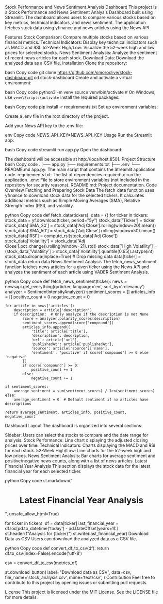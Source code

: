 Stock Performance and News Sentiment Analysis Dashboard
This project is a Stock Performance and News Sentiment Analysis Dashboard built using Streamlit. The dashboard allows users to compare various stocks based on key metrics, technical indicators, and news sentiment. The application fetches stock data using yfinance and news articles using the News API.

Features
Stock Comparison: Compare multiple stocks based on various financial metrics.
Technical Indicators: Display key technical indicators such as MACD and RSI.
52-Week High/Low: Visualize the 52-week high and low prices for selected stocks.
News Sentiment Analysis: Analyze the sentiment of recent news articles for each stock.
Download Data: Download the analyzed data as a CSV file.
Installation
Clone the repository:

bash
Copy code
git clone https://github.com/omoroclive/stock-dashboard.git
cd stock-dashboard
Create and activate a virtual environment:

bash
Copy code
python3 -m venv 
source venv/bin/activate  # On Windows, use `venv\Scripts\activate`
Install the required packages:

bash
Copy code
pip install -r requirements.txt
Set up environment variables:

Create a .env file in the root directory of the project.

Add your News API key to the .env file:

env
Copy code
NEWS_API_KEY=NEWS_API_KEY
Usage
Run the Streamlit app:

bash
Copy code
streamlit run app.py
Open the dashboard:

The dashboard will be accessible at http://localhost:8501.
Project Structure
bash
Copy code
.
├── app.py
├── requirements.txt
├── .env
└── README.md
app.py: The main script that contains the Streamlit application code.
requirements.txt: The list of dependencies required to run the application.
.env: File to store environment variables (not included in the repository for security reasons).
README.md: Project documentation.
Code Overview
Fetching and Preparing Stock Data
The fetch_data function uses yfinance to download stock data for the selected tickers. It calculates additional metrics such as Simple Moving Averages (SMA), Relative Strength Index (RSI), and volatility.

python
Copy code
def fetch_data(tickers):
    data = {}
    for ticker in tickers:
        stock_data = yf.download(ticker, period="5y")
        stock_data['Ticker'] = ticker
        stock_data['SMA_20'] = stock_data['Adj Close'].rolling(window=20).mean()
        stock_data['SMA_50'] = stock_data['Adj Close'].rolling(window=50).mean()
        stock_data['RSI'] = compute_rsi(stock_data['Adj Close'])
        stock_data['Volatility'] = stock_data['Adj Close'].pct_change().rolling(window=21).std()
        stock_data['High_Volatility'] = (stock_data['Volatility'] > stock_data['Volatility'].quantile(0.95)).astype(int)
        stock_data.dropna(inplace=True)  # Drop missing data
        data[ticker] = stock_data
    return data
News Sentiment Analysis
The fetch_news_sentiment function fetches news articles for a given ticker using the News API and analyzes the sentiment of each article using VADER Sentiment Analysis.

python
Copy code
def fetch_news_sentiment(ticker):
    news = newsapi.get_everything(q=ticker, language='en', sort_by='relevancy')
    analyzer = SentimentIntensityAnalyzer()
    sentiment_scores = []
    articles_info = []
    positive_count = 0
    negative_count = 0

    for article in news['articles']:
        description = article['description']
        if description:  # Only analyze if the description is not None
            score = analyzer.polarity_scores(description)
            sentiment_scores.append(score['compound'])
            articles_info.append({
                'title': article['title'],
                'description': description,
                'url': article['url'],
                'publishedAt': article['publishedAt'],
                'source': article['source']['name'],
                'sentiment': 'positive' if score['compound'] >= 0 else 'negative'
            })
            if score['compound'] >= 0:
                positive_count += 1
            else:
                negative_count += 1

    if sentiment_scores:
        average_sentiment = sum(sentiment_scores) / len(sentiment_scores)
    else:
        average_sentiment = 0  # Default sentiment if no articles have descriptions

    return average_sentiment, articles_info, positive_count, negative_count
Dashboard Layout
The dashboard is organized into several sections:

Sidebar: Users can select the stocks to compare and the date range for analysis.
Stock Performance: Line chart displaying the adjusted closing prices over time.
Technical Indicators: Charts displaying the MACD and RSI for each stock.
52-Week High/Low: Line charts for the 52-week high and low prices.
News Sentiment Analysis: Bar charts for average sentiment and positive/negative news counts, along with a list of news articles.
Latest Financial Year Analysis
This section displays the stock data for the latest financial year for each selected ticker.

python
Copy code
st.markdown("<h1 style='text-align: center;'>Latest Financial Year Analysis</h1>", unsafe_allow_html=True)

for ticker in tickers:
    df = data[ticker]
    last_financial_year = df.loc[pd.to_datetime('today') - pd.DateOffset(years=1):]
    st.header(f"Analysis for {ticker}")
    st.write(last_financial_year)
Download Data as CSV
Users can download the analyzed data as a CSV file.

python
Copy code
def convert_df_to_csv(df):
    return df.to_csv(index=False).encode('utf-8')

csv = convert_df_to_csv(metrics_df)

st.download_button(
    label="Download data as CSV",
    data=csv,
    file_name='stock_analysis.csv',
    mime='text/csv',
)
Contribution
Feel free to contribute to this project by opening issues or submitting pull requests.

License
This project is licensed under the MIT License. See the LICENSE file for more details.

